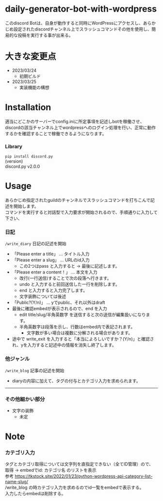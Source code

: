 # daily-generator-bot-with-wordpress  
このdiscord Botは、自身が動作すると同時にWordPressにアクセスし、あらかじめ設定されたdiscordチャンネル上でスラッシュコマンドその他を使用し、簡易的な投稿を実行する事が出来る。  

# 大きな変更点  
- 2023/03/24  
  - 初期ビルド  
- 2023/03/25  
  - 実装機能の構想  
  
# Installation  
適当にどこかのサーバーでconfig.iniに所定事項を記述しbotを稼働させ、discordの該当チャンネル上でwordpressへのログイン処理を行い、正常に動作するかを確認することで稼働できるようになります。  
### Library  
```pip install discord.py```  
(version)  
discord.py v2.0.0  
  
# Usage  
あらかじめ指定されたguildのチャンネルでスラッシュコマンドを打ちこんで記述を開始します。  
コマンドを実行すると対話型で入力要求が開始されるので、手順通りに入力して下さい、  
### 日記
```/write_diary``` 日記の記述を開始  
- 「Please enter a title」 ... タイトル入力  
- 「Please enter a slug」 ... URLのid入力  
  - この2つはpass と入力すると -> 最後に記述します。  
- 「Please enter a content！」 ... 本文を入力  
  - 改行(一行送信)することで次の段落へ行きます。  
  - undo と入力すると前回送信した一行を削除します。  
  - end と入力すると入力完了します。  
  - 文字装飾については後述  
- 「Public?(Y/n)」 ... yでpublic、それ以外はdraft   
- 最後に確認embedが表示されるので、end を入力  
  - edit title/slug/半角英数字 を送信すると次の送信が編集扱いになります。  
  - 半角英数字は段落を示し、行数はembed内で表記されます。  
    - 文字数が多い場合は複数に分解される場合があります。  
- 途中で write_exit を入力すると「本当によろしいですか？(Y/n)」と確認され、yを入力すると記述中の情報を消失し終了します。  
  
### 他ジャンル  
```/write_blog``` 記事の記述を開始  
-  diaryの内容に加えて、タグの付与とカテゴリ入力を求められます。  

- - -
### その他細かい部分  
- 文字の装飾  
  - 未定  
  
# Note  
### カテゴリ入力  
タグとカテゴリ取得については文字列を直指定できない（全てID管理）ので、  
取得 -> embedでid: カテゴリ名 のリストを表示  
参考 https://tkstock.site/2022/01/23/python-wordpress-api-category-list-name-slug/  
/write_blog の時カテゴリ入力を求めるのでid一覧をembedで表示する。  
入力したらembedは削除する。  